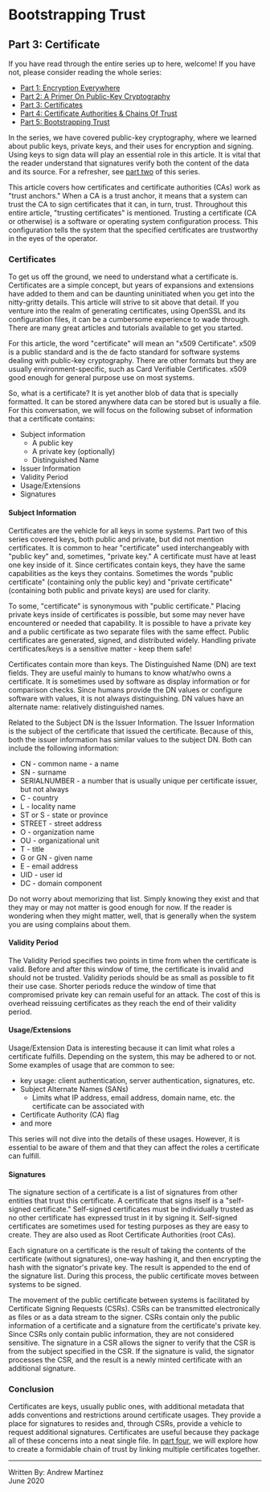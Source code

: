 # Bootstrapping Trust

## Part 3: Certificate

If you have read through the entire series up to here, welcome! If you
have not, please consider reading the whole series:

- [Part 1: Encryption Everywhere](./part-01.encryption-everywhere.md)
- [Part 2: A Primer On Public-Key Cryptography](./part-02.a-primer-on-public-key-cryptography.md)
- [Part 3: Certificates](./part-03.certificates.md)
- [Part 4: Certificate Authorities & Chains Of Trust](./part-04.certificate-authorities-and-chains-of-trust.md)
- [Part 5: Bootstrapping Trust](./part-05.bootstrapping-trust.md)

In the series, we have covered public-key cryptography, where we learned
about public keys, private keys, and their uses for encryption and
signing. Using keys to sign data will play an essential role in this
article. It is vital that the reader understand that signatures verify
both the content of the data and its source. For a refresher, see
[part two](./part-02.a-primer-on-public-key-cryptography.md) of this
series.

This article covers how certificates and certificate authorities (CAs)
work as "trust anchors." When a CA is a trust anchor, it means that a
system can trust the CA to sign certificates that it can, in turn,
trust. Throughout this entire article, "trusting certificates" is
mentioned. Trusting a certificate (CA or otherwise) is a software or
operating system configuration process. This configuration tells the
system that the specified certificates are trustworthy in the eyes of
the operator.

### Certificates

To get us off the ground, we need to understand what a certificate is.
Certificates are a simple concept, but years of expansions and
extensions have added to them and can be daunting uninitiated when you
get into the nitty-gritty details. This article will strive to sit above
that detail. If you venture into the realm of generating certificates,
using OpenSSL and its configuration files, it can be a cumbersome
experience to wade through. There are many great articles and tutorials
available to get you started.

For this article, the word "certificate" will mean an "x509
Certificate". x509 is a public standard and is the de facto standard for
software systems dealing with public-key cryptography. There are other
formats but they are usually environment-specific, such as Card
Verifiable Certificates. x509 good enough for general purpose use on
most systems.

So, what is a certificate? It is yet another blob of data that is
specially formatted. It can be stored anywhere data can be stored but is
usually a file. For this conversation, we will focus on the following
subset of information that a certificate contains:

- Subject information
  - A public key
  - A private key (optionally)
  - Distinguished Name
- Issuer Information
- Validity Period
- Usage/Extensions
- Signatures

#### Subject Information

Certificates are the vehicle for all keys in some systems. Part two of
this series covered keys, both public and private, but did not mention
certificates. It is common to hear "certificate" used interchangeably
with "public key" and, sometimes, "private key." A certificate must have
at least one key inside of it. Since certificates contain keys, they
have the same capabilities as the keys they contains. Sometimes the
words "public certificate" (containing only the public key) and "private
certificate" (containing both public and private keys) are used for
clarity.

To some, "certificate" is synonymous with "public certificate." Placing
private keys inside of certificates is possible, but some may never have
encountered or needed that capability. It is possible to have a private
key and a public certificate as two separate files with the same effect.
Public certificates are generated, signed, and distributed widely.
Handling private certificates/keys is a sensitive matter - keep them
safe!

Certificates contain more than keys. The Distinguished Name (DN) are
text fields. They are useful mainly to humans to know what/who owns a
certificate. It is sometimes used by software as display information or
for comparison checks. Since humans provide the DN values or configure
software with values, it is not always distinguishing. DN values have an
alternate name: relatively distinguished names.

Related to the Subject DN is the Issuer Information. The Issuer
Information is the subject of the certificate that issued the
certificate. Because of this, both the issuer information has similar
values to the subject DN. Both can include the following information:

- CN - common name - a name
- SN - surname
- SERIALNUMBER - a number that is usually unique per certificate issuer,
  but not always
- C - country
- L - locality name
- ST or S - state or province
- STREET - street address
- O - organization name
- OU - organizational unit
- T - title
- G or GN - given name
- E - email address
- UID - user id
- DC - domain component

Do not worry about memorizing that list. Simply knowing they exist and
that they may or may not matter is good enough for now. If the reader is
wondering when they might matter, well, that is generally when the
system you are using complains about them.

#### Validity Period

The Validity Period specifies two points in time from when the
certificate is valid. Before and after this window of time, the
certificate is invalid and should not be trusted. Validity periods
should be as small as possible to fit their use case. Shorter periods
reduce the window of time that compromised private key can remain useful
for an attack. The cost of this is overhead reissuing certificates as
they reach the end of their validity period.

#### Usage/Extensions

Usage/Extension Data is interesting because it can limit what roles a
certificate fulfills. Depending on the system, this may be adhered to or
not. Some examples of usage that are common to see:

- key usage: client authentication, server authentication, signatures,
  etc.
- Subject Alternate Names (SANs)
  - Limits what IP address, email address, domain name, etc. the
    certificate can be associated with
- Certificate Authority (CA) flag
- and more

This series will not dive into the details of these usages. However, it
is essential to be aware of them and that they can affect the roles a
certificate can fulfill.

#### Signatures

The signature section of a certificate is a list of signatures from
other entities that trust this certificate. A certificate that signs
itself is a "self-signed certificate." Self-signed certificates must be
individually trusted as no other certificate has expressed trust in it
by signing it. Self-signed certificates are sometimes used for testing
purposes as they are easy to create. They are also used as Root
Certificate Authorities (root CAs).

Each signature on a certificate is the result of taking the contents of
the certificate (without signatures), one-way hashing it, and then
encrypting the hash with the signator's private key. The result is
appended to the end of the signature list. During this process, the
public certificate moves between systems to be signed.

The movement of the public certificate between systems is facilitated by
Certificate Signing Requests (CSRs). CSRs can be transmitted
electronically as files or as a data stream to the signer. CSRs contain
only the public information of a certificate and a signature from the
certificate's private key. Since CSRs only contain public information,
they are not considered sensitive. The signature in a CSR allows the
signer to verify that the CSR is from the subject specified in the CSR.
If the signature is valid, the signator processes the CSR, and the
result is a newly minted certificate with an additional signature.

### Conclusion

Certificates are keys, usually public ones, with additional metadata
that adds conventions and restrictions around certificate usages. They
provide a place for signatures to resides and, through CSRs, provide a
vehicle to request additional signatures. Certificates are useful
because they package all of these concerns into a neat single file. In
[part four](/part-04.certificate-authorities-and-chains-of-trust.md), we
will explore how to create a formidable chain of trust by linking
multiple certificates together.

---

Written By: Andrew Martinez  
June 2020
